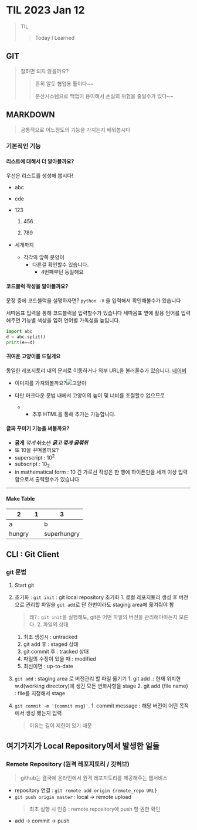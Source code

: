 # TIL 2023 Jan 12

> TIL
> 
> > Today I Learned

## GIT

> 잘하면 되지 않을까요?
> 
> > 흔히 알듯 협업용 툴이다~~
> > 
> > 분산시스템으로 백업이 용이해서 손실의 위험을 줄일수가 있다~~

##

## MARKDOWN

> 공통적으로 어느정도의 기능을 가지는지 배워봅시다

### 기본적인 기능

#### 리스트에 대해서 더 알아볼까요?

우선은 리스트를 생성해 봅시다!

- abc
  
- cde
  
- 123
  
  1. 456
    
  2. 789
    

- 세개까지
  - 각각의 앞쪽 문양이
    - 다른걸 확인할수 있습니다.
      - 4번째부턴 동일해요

#### 코드블럭 작성을 알아볼까요?

문장 중에 코드블럭을 설명하자면? `python -V` 을 입력해서 확인해볼수가 있습니다

세따옴표 입력을 통해 코드블럭을 입력할수가 있습니다
세따옴표 옆에 활용 언어를 입력해주면 기능별 색상을 입혀 언어별 가독성을 높입니다.

```python
import abc
d = abc.split()
print(e==d)
```

#### 귀여운 고양이를 드릴게요

동일한 레포지토리 내의 문서로 이동하거나 외부 URL을 불러올수가 있습니다. [네이버](https://www.naver.com)

- 이미지를 가져와볼까요?![고양이](https://github.com/Felix0942364/TIL/blob/main/image_assets/Cat_August_2010-4.jpg)

- 다만 마크다운 문법 내에서 고양이의 높이 및 너비를 조절할수 없으므로
  
  - - 추후 HTML을 통해 추가는 가능합니다.

#### 글짜 꾸미기 기능을 써볼까요?

- **굵게** *꺾게* ~~취소선~~ ***굵고 꺾게*** ~~***굵꺾취***~~
- 또 10을 꾸며볼까요?
- superscript : 10<sup>2</sup>
- subscript : 10<sub>2</sub>
- in mathematical form : $10$
긴 가로선 작성은 한 행에 하이픈만을 세개 이상 입력함으로서 출력할수가 있습니다
---

#### Make Table

| 2   | 1   | 3   |
| --- | --- | --- |
| a   |     | b   |
| hungry |     | superhungry |

## CLI : Git Client

### git 문법
1. Start git

  1. 초기화 : `git init` : git local repository 초기화 
    1. 로컬 레포지토리 생성 후 버전으로 관리할 파일을 `git add`로 단 한번이라도 staging area에 옮겨줘야 함 
      > 왜? : `git init`을 실행해도, git은 어떤 파일의 버전을 관리해야하는지 모른다. 
    2. 파일의 상태 
      1. 최초 생성시 : untracked
      2. git add 후 : staged 상태
      3. git commit 후 : tracked 상태
      4. 파일의 수정이 있을 때 : modified
      5. 최신이면 : up-to-date
  2. `git add` : staging area 로 버전관리 할 파일 옮기기
    1. git add .: 현재 위치한 w.d(working directory)에 생긴 모든 변화사항을 stage
    2. git add {file name} : file를 지정해서 stage
  3. `git commit -m '{commit msg}'`.
    1. commit message : 해당 버전이 어떤 목적에서 생성 됐는지 입력 
      > 이유는 길이 제한이 있기 때문

**여기가지가 Local Repository에서 발생한 일들**
---
### Remote Repository (원격 레포지토리 / 깃허브)
> github는 결국에 온라인에서 원격 레포지토리를 제공해주는 웹서비스
- repository 연결 : `git remote add origin {remote_repo URL}`
- `git push origin master` : local -> remote upload
  > 최초 실행 시 인증 : remote repository에 push 할 권한 확인
- add -> commit -> push
